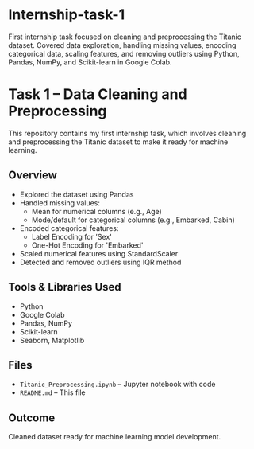# Internship-task-1
First internship task focused on cleaning and preprocessing the Titanic dataset. Covered data exploration, handling missing values, encoding categorical data, scaling features, and removing outliers using Python, Pandas, NumPy, and Scikit-learn in Google Colab.
# Task 1 – Data Cleaning and Preprocessing

This repository contains my first internship task, which involves cleaning and preprocessing the Titanic dataset to make it ready for machine learning.

##  Overview

- Explored the dataset using Pandas
- Handled missing values:
  - Mean for numerical columns (e.g., Age)
  - Mode/default for categorical columns (e.g., Embarked, Cabin)
- Encoded categorical features:
  - Label Encoding for 'Sex'
  - One-Hot Encoding for 'Embarked'
- Scaled numerical features using StandardScaler
- Detected and removed outliers using IQR method

## Tools & Libraries Used

- Python
- Google Colab
- Pandas, NumPy
- Scikit-learn
- Seaborn, Matplotlib

##  Files

- `Titanic_Preprocessing.ipynb` – Jupyter notebook with code
- `README.md` – This file

##  Outcome

Cleaned dataset ready for machine learning model development.

